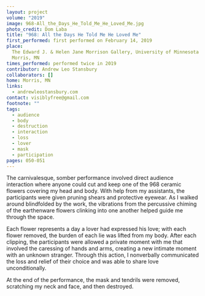 ```yaml
---
layout: project
volume: "2019"
image: 968-All_the_Days_He_Told_Me_He_Loved_Me.jpg
photo_credit: Dom Laba
title: "968: All the Days He Told Me He Loved Me"
first_performed: first performed on February 14, 2019
place:
  The Edward J. & Helen Jane Morrison Gallery, University of Minnesota Morris,
  Morris, MN
times_performed: performed twice in 2019
contributor: Andrew Leo Stansbury
collaborators: []
home: Morris, MN
links:
  - andrewleostansbury.com
contact: visiblyfree@gmail.com
footnote: ""
tags:
  - audience
  - body
  - destruction
  - interaction
  - loss
  - lover
  - mask
  - participation
pages: 050-051
---
```


The carnivalesque, somber performance involved direct audience interaction where anyone could cut and keep one of the 968 ceramic flowers covering my head and body. With help from my assistants, the participants were given pruning shears and protective eyewear. As I walked around blindfolded by the work, the vibrations from the percussive chiming of the earthenware flowers clinking into one another helped guide me through the space.

Each flower represents a day a lover had expressed his love; with each flower removed, the burden of each lie was lifted from my body. After each clipping, the participants were allowed a private moment with me that involved the caressing of hands and arms, creating a new intimate moment with an unknown stranger. Through this action, I nonverbally communicated the loss and relief of their choice and was able to share love unconditionally.

At the end of the performance, the mask and tendrils were removed, scratching my neck and face, and then destroyed.
